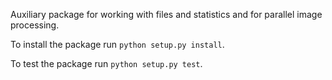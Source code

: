 Auxiliary package for working with files and statistics and for parallel image processing.

To install the package run ``python setup.py install``.

To test the package run ``python setup.py test``.